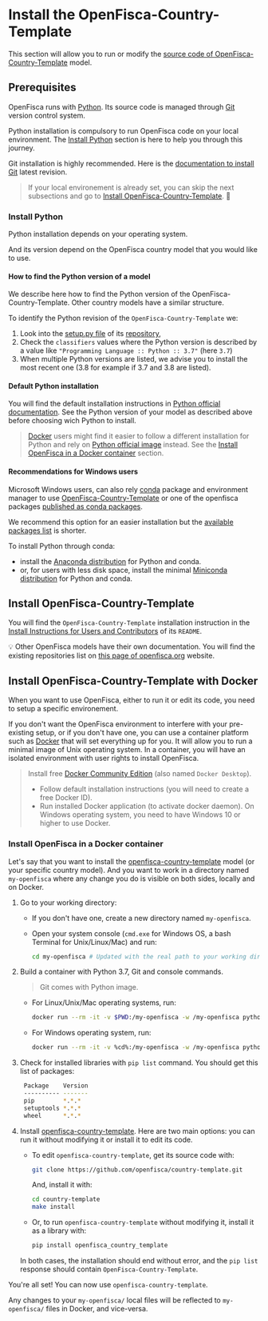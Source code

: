 # Install the OpenFisca-Country-Template

This section will allow you to run or modify the [source code of OpenFisca-Country-Template](https://github.com/openfisca/country-template) model.

## Prerequisites

OpenFisca runs with [Python](https://www.python.org/).
Its source code is managed through [Git](https://git-scm.com) version control system.

Python installation is compulsory to run OpenFisca code on your local environment. The [Install Python](./install-openfisca-country-template.html#install-python) section is here to help you through this journey.

Git installation is highly recommended. Here is the [documentation to install Git](https://git-scm.com/downloads) latest revision.

> If your local environement is already set, you can skip the next subsections and go to [Install OpenFisca-Country-Template](./install-openfisca-country-template.md#install-openfisca-country-template). 🙂

### Install Python

Python installation depends on your operating system.

And its version depend on the OpenFisca country model that you would like to use.

#### How to find the Python version of a model

We describe here how to find the Python version of the OpenFisca-Country-Template. Other country models have a similar structure.

To identify the Python revision of the `OpenFisca-Country-Template` we:
1. Look into the [setup.py file](https://github.com/openfisca/country-template/blob/master/setup.py) of its [repository](https://github.com/openfisca/country-template),
2. Check the `classifiers` values where the Python version is described by a value like `"Programming Language :: Python :: 3.7"` (here `3.7`)
3. When multiple Python versions are listed, we advise you to install the most recent one (3.8 for example if 3.7 and 3.8 are listed).

#### Default Python installation

You will find the default installation instructions in [Python official documentation](https://www.python.org/downloads/). See the Python version of your model as described above before choosing wich Python to install.

> [Docker](https://www.docker.com) users might find it easier to follow a different installation for Python and rely on [Python official image](https://hub.docker.com/_/python) instead. See the [Install OpenFisca in a Docker container](./install-openfisca-country-template.md#install-openfisca-country-template-with-docker) section.

#### Recommendations for Windows users

Microsoft Windows users, can also rely [conda](https://docs.conda.io/en/latest/) package and environment manager to use [OpenFisca-Country-Template](https://anaconda.org/search?q=openfisca-country-template) or one of the openfisca packages [published as conda packages](https://anaconda.org/search?q=openfisca).
  
We recommend this option for an easier installation but the [available packages list](https://anaconda.org/search?q=openfisca) is shorter.  
  
To install Python through conda: 
* install the [Anaconda distribution](https://anaconda.org) for Python and conda.
* or, for users with less disk space, install the minimal [Miniconda distribution](https://docs.conda.io/en/latest/miniconda.html) for Python and conda.

## Install OpenFisca-Country-Template

You will find the `OpenFisca-Country-Template` installation instruction in the [Install Instructions for Users and Contributors](https://github.com/openfisca/country-template#install-instructions-for-users-and-contributors) of its `README`.

💡 Other OpenFisca models have their own documentation. You will find the existing repositories list on [this page of openfisca.org](https://openfisca.org/en/countries/) website.

## Install OpenFisca-Country-Template with Docker

When you want to use OpenFisca, either to run it or edit its code, you need to setup a specific environement.

If you don't want the OpenFisca environment to interfere with your pre-existing setup, or if you don't have one, you can use a container platform such as [Docker](https://www.docker.com) that will set everything up for you. It will allow you to run a minimal image of Unix operating system.
In a container, you will have an isolated environment with user rights to install OpenFisca.

> Install free [Docker Community Edition](https://docs.docker.com/install/#supported-platforms) (also named `Docker Desktop`).
> * Follow default installation instructions (you will need to create a free Docker ID).
> * Run installed Docker application (to activate docker daemon). 
> On Windows operating system, you need to have Windows 10 or higher to use Docker.

### Install OpenFisca in a Docker container

Let's say that you want to install the [openfisca-country-template](https://github.com/openfisca/country-template) model (or your specific country model). And you want to work in a directory named `my-openfisca` where any change you do is visible on both sides, locally and on Docker.

1. Go to your working directory:  
   * If you don't have one, create a new directory named `my-openfisca`.
   
   * Open your system console (`cmd.exe` for Windows OS, a bash Terminal for Unix/Linux/Mac) and run: 
        ```sh
        cd my-openfisca # Updated with the real path to your working directory
        ```   

2. Build a container with Python 3.7, Git and console commands.
   > Git comes with Python image.

   * For Linux/Unix/Mac operating systems, run:
        ```sh
        docker run --rm -it -v $PWD:/my-openfisca -w /my-openfisca python:3.7 bash
        ```

   * For Windows operating system, run:
        ```sh
        docker run --rm -it -v %cd%:/my-openfisca -w /my-openfisca python:3.7 bash
        ``` 

3. Check for installed libraries with `pip list` command.
   You should get this list of packages:
    ```sh
     Package    Version
     ---------- -------
     pip        *.*.*   
     setuptools *.*.* 
     wheel      *.*.* 
    ```

4. Install [openfisca-country-template](https://github.com/openfisca/country-template). Here are two main options: you can run it without modifying it or install it to edit its code.
   
   * To edit `openfisca-country-template`, get its source code with:
        ```sh
        git clone https://github.com/openfisca/country-template.git
        ```
        And, install it with:
        ```sh
        cd country-template
        make install
        ``` 

   * Or, to run `openfisca-country-template` without modifying it, install it as a library with:
        ```sh
        pip install openfisca_country_template
        ```

   In both cases, the installation should end without error, and the `pip list` response should contain `OpenFisca-Country-Template`.


You're all set! You can now use `openfisca-country-template`.  

Any changes to your `my-openfisca/` local files will be reflected to `my-openfisca/` files in Docker, and vice-versa.
